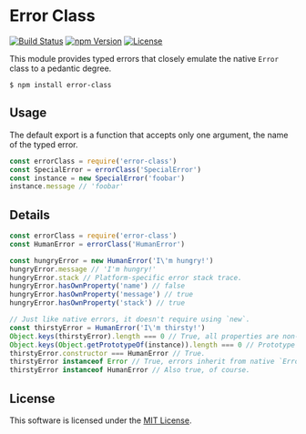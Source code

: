 # Error Class

[![Build Status](https://img.shields.io/travis/sapeien/error-class/master.svg?style=flat-square)](https://travis-ci.org/sapeien/error-class)
[![npm Version](https://img.shields.io/npm/v/error-class.svg?style=flat-square)](https://www.npmjs.com/package/error-class)
[![License](https://img.shields.io/npm/l/error-class.svg?style=flat-square)](https://raw.githubusercontent.com/sapeien/error-class/master/LICENSE)

This module provides typed errors that closely emulate the native `Error` class to a pedantic degree.

```
$ npm install error-class
```


## Usage

The default export is a function that accepts only one argument, the name of the typed error.

```js
const errorClass = require('error-class')
const SpecialError = errorClass('SpecialError')
const instance = new SpecialError('foobar')
instance.message // 'foobar'
```


## Details

```js
const errorClass = require('error-class')
const HumanError = errorClass('HumanError')

const hungryError = new HumanError('I\'m hungry!')
hungryError.message // 'I'm hungry!'
hungryError.stack // Platform-specific error stack trace.
hungryError.hasOwnProperty('name') // false
hungryError.hasOwnProperty('message') // true
hungryError.hasOwnProperty('stack') // true

// Just like native errors, it doesn't require using `new`.
const thirstyError = HumanError('I\'m thirsty!')
Object.keys(thirstyError).length === 0 // True, all properties are non-enumerable.
Object.keys(Object.getPrototypeOf(instance)).length === 0 // Prototype non-enumerable.
thirstyError.constructor === HumanError // True.
thirstyError instanceof Error // True, errors inherit from native `Error` class.
thirstyError instanceof HumanError // Also true, of course.
```


## License

This software is licensed under the [MIT License](https://github.com/sapeien/error-class/blob/master/LICENSE).
